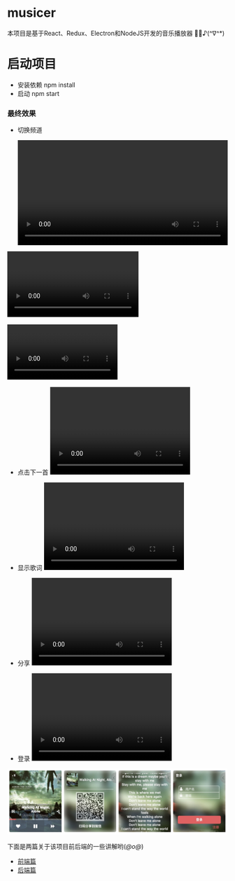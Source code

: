 # musicer
本项目是基于React、Redux、Electron和NodeJS开发的音乐播放器 🎵🎵♪(^∇^*)

# 启动项目
* 安装依赖 npm install
* 启动 npm start


### 最终效果

* 切换频道

  <video  style="display:block; width:100%; height:auto;" autoplay controls loop="loop">
       <source src="https://github.com/abigaleypc/musicer/blob/master/video/channels.mp4" type="video/mp4" />
   </video>

<video src="https://github.com/abigaleypc/musicer/blob/master/video/channels.mp4" controls preload></video>

<video src="https://github.com/abigaleypc/musicer/blob/master/video/channels.mp4raw=true" controls="controls" autoplay="autoplay" loop="loop" style="width:50%;">
</video>


* 点击下一首
<video src="./video/next.mp4" width="320" height="200" controls preload></video>

* 显示歌词
<video src="./video/lyric.mp4" width="320" height="200" controls preload antoPlay></video>

* 分享
<video src="./video/share.mp4" width="320" height="200" controls preload antoPlay></video>

* 登录
<video src="./video/login.mp4" width="320" height="200" controls preload antoPlay></video>

![效果图](https://raw.githubusercontent.com/abigaleypc/Musicer/master/musicer.jpg)


下面是两篇关于该项目前后端的一些讲解哟(*@ο@*) 

* [前端篇](https://abigaleyu.co/2018/02/22/musicer/)
* [后端篇](https://abigaleyu.co/2018/03/14/musicer-backend/)
